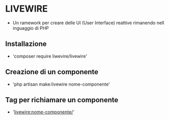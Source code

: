 # LIVEWIRE

- Un ramework per creare delle UI (User Interface) reattive rimanendo nell inguaggio di PHP

## Installazione
- 'composer require liwevire/livewire'

## Creazione di un componente
- 'php artisan make:livewire nome-componente'

## Tag per richiamare un componente
- '<livewire:nome-componente/>'




